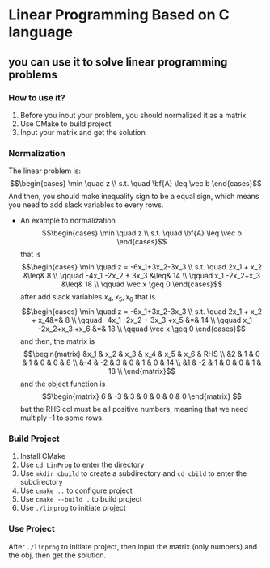 # Linear Programming Based on C language

## you can use it to solve linear programming problems

### How to use it?

1. Before you inout your problem, you should normalized it as a matrix
2. Use CMake to build project
3. Input your matrix and get the solution

### Normalization

The linear problem is:
$$\begin{cases}
        \min \quad z \\
        s.t. \quad \bf{A} \leq \vec b
    \end{cases}$$
And then, you should make inequality sign to be a equal sign, which means you need to add slack variables to every rows.

- An example to normalization
  $$\begin{cases}
        \min \quad z \\
        s.t. \quad \bf{A} \leq \vec b
    \end{cases}$$
    that is
    $$\begin{cases}
                \min \quad z = -6x_1+3x_2-3x_3 \\
                s.t. \quad 2x_1 + x_2 &\leq& 8 \\
                    \qquad -4x_1 -2x_2 + 3x_3 &\leq& 14 \\
                    \qquad x_1 -2x_2+x_3 &\leq& 18 \\
                    \qquad \vec x \geq 0
            \end{cases}$$
    after add slack variables $x_4, x_5, x_6$ that is
    $$\begin{cases}
                \min \quad z = -6x_1+3x_2-3x_3 \\
                s.t. \quad 2x_1 + x_2 + x_4&=& 8 \\
                    \qquad -4x_1 -2x_2 + 3x_3 +x_5 &=& 14 \\
                    \qquad x_1 -2x_2+x_3 +x_6 &=& 18 \\
                    \qquad \vec x \geq 0
            \end{cases}$$
    and then, the matrix is
    $$\begin{matrix}
      &x_1 & x_2 & x_3 & x_4 & x_5 & x_6 & RHS \\
      &2   & 1   & 0   & 1   & 0   & 0   & 8 \\
      &-4  & -2  & 3   & 0   & 1   & 0   & 14 \\
      &1   & -2  & 1   & 0   & 0   & 1   & 18 \\
    \end{matrix}$$
    and the object function is
    $$\begin{matrix}
    6 & -3 & 3 & 0 & 0 & 0 & 0
    \end{matrix}
    $$
    but the RHS col must be all positive numbers, meaning that we need multiply -1 to some rows.

### Build Project

1. Install CMake
2. Use ```cd LinProg``` to enter the directory
3. Use ```mkdir cbuild``` to create a subdirectory and ```cd cbild``` to enter the subdirectory
4. Use ```cmake ..``` to configure project
5. Use ```cmake --build .``` to build project
6. Use ```./linprog``` to initiate project

### Use Project

After ```./linprog``` to initiate project, then input the matrix (only numbers) and the obj, then get the solution.
